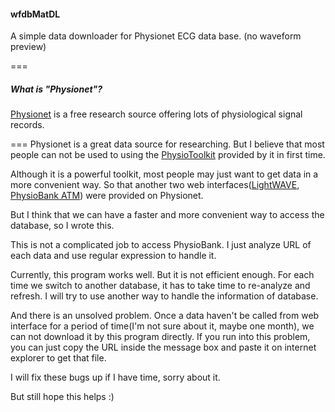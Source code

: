 #### wfdbMatDL
A simple data downloader for Physionet ECG data base. (no waveform preview)

===
##### What is "Physionet"?
[Physionet](http://www.physionet.org/) is a free research source offering lots of physiological signal records.

===
Physionet is a great data source for researching. But I believe that most people can not be used to using the 
[PhysioToolkit] provided by it in first time.

Although it is a powerful toolkit, most people may just want to get data in a more convenient way. So that another
two web interfaces([LightWAVE], [PhysioBank ATM]) were provided on Physionet.

But I think that we can have a faster and more convenient way to access the database, so I wrote this.

This is not a complicated job to access PhysioBank. I just analyze URL of each data and use regular expression 
to handle it.

Currently, this program works well. But it is not efficient enough. For each time we switch to another database, 
it has to take time to re-analyze and refresh. I will try to use another way to handle the information of database.

And there is an unsolved problem. Once a data haven't be called from web interface for a period of time(I'm not 
sure about it, maybe one month), we can not download it by this program directly. If you run into this problem,
you can just copy the URL inside the message box and paste it on internet explorer to get that file.

I will fix these bugs up if I have time, sorry about it.

But still hope this helps :)

[Physionet]: http://www.physionet.org/
[PhysioToolkit]: http://www.physionet.org/physiotools/wfdb-windows-quick-start.shtml
[LightWave]: http://www.physionet.org/lightwave/
[PhysioBank ATM]: http://www.physionet.org/cgi-bin/atm/ATM
